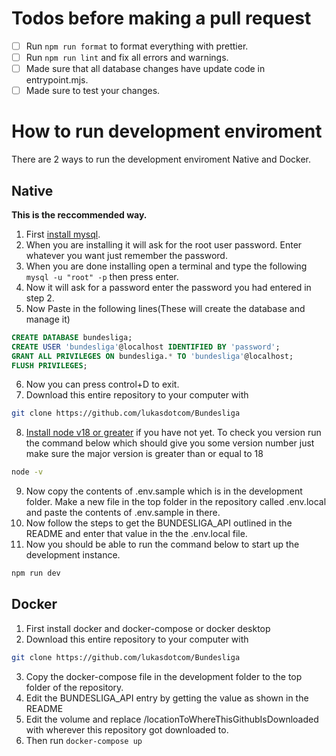 # Todos before making a pull request

- [ ] Run `npm run format` to format everything with prettier.
- [ ] Run `npm run lint` and fix all errors and warnings.
- [ ] Made sure that all database changes have update code in entrypoint.mjs.
- [ ] Made sure to test your changes.

# How to run development enviroment

There are 2 ways to run the development enviroment Native and Docker.

## Native

**This is the reccommended way.**

1. First [install mysql](https://dev.mysql.com/downloads/mysql).
2. When you are installing it will ask for the root user password. Enter whatever you want just remember the password.
3. When you are done installing open a terminal and type the following `mysql -u "root" -p` then press enter.
4. Now it will ask for a password enter the password you had entered in step 2.
5. Now Paste in the following lines(These will create the database and manage it)

```sql
CREATE DATABASE bundesliga;
CREATE USER 'bundesliga'@localhost IDENTIFIED BY 'password';
GRANT ALL PRIVILEGES ON bundesliga.* TO 'bundesliga'@localhost;
FLUSH PRIVILEGES;
```

6. Now you can press control+D to exit.
7. Download this entire repository to your computer with

```bash
git clone https://github.com/lukasdotcom/Bundesliga
```

8. [Install node v18 or greater](https://nodejs.org/en/) if you have not yet. To check you version run the command below which should give you some version number just make sure the major version is greater than or equal to 18

```bash
node -v
```

9. Now copy the contents of .env.sample which is in the development folder. Make a new file in the top folder in the repository called .env.local and paste the contents of .env.sample in there.
10. Now follow the steps to get the BUNDESLIGA_API outlined in the README and enter that value in the the .env.local file.
11. Now you should be able to run the command below to start up the development instance.

```bash
npm run dev
```

## Docker

1. First install docker and docker-compose or docker desktop
2. Download this entire repository to your computer with

```bash
git clone https://github.com/lukasdotcom/Bundesliga
```

3. Copy the docker-compose file in the development folder to the top folder of the repository.
4. Edit the BUNDESLIGA_API entry by getting the value as shown in the README
5. Edit the volume and replace /locationToWhereThisGithubIsDownloaded with wherever this repository got downloaded to.
6. Then run `docker-compose up`

